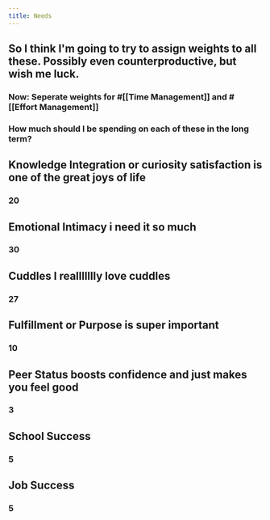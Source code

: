 ```yaml
---
title: Needs
---
```


## So I think I'm going to try to assign weights to all these. Possibly even counterproductive, but wish me luck.
### Now: Seperate weights for #[[Time Management]] and #[[Effort Management]]

### How much should I be spending on each of these in the long term?

## **Knowledge Integration** or **curiosity satisfaction** is one of the great joys of life
### 20

## **Emotional Intimacy** i need it so much
### 30

## **Cuddles** I reallllllly love cuddles
### 27

## **Fulfillment** or **Purpose** is super important
### 10

## **Peer Status** boosts confidence and just makes you feel good
### 3

## **School Success**
### 5

## **Job Success**
### 5
